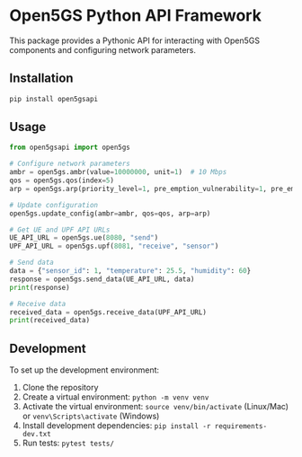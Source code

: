 # Open5GS Python API Framework

This package provides a Pythonic API for interacting with Open5GS components and configuring network parameters.

## Installation

```bash
pip install open5gsapi
```

## Usage

```python
from open5gsapi import open5gs

# Configure network parameters
ambr = open5gs.ambr(value=10000000, unit=1)  # 10 Mbps
qos = open5gs.qos(index=5)
arp = open5gs.arp(priority_level=1, pre_emption_vulnerability=1, pre_emption_capability=2)

# Update configuration
open5gs.update_config(ambr=ambr, qos=qos, arp=arp)

# Get UE and UPF API URLs
UE_API_URL = open5gs.ue(8080, "send")
UPF_API_URL = open5gs.upf(8081, "receive", "sensor")

# Send data
data = {"sensor_id": 1, "temperature": 25.5, "humidity": 60}
response = open5gs.send_data(UE_API_URL, data)
print(response)

# Receive data
received_data = open5gs.receive_data(UPF_API_URL)
print(received_data)
```

## Development

To set up the development environment:

1. Clone the repository
2. Create a virtual environment: `python -m venv venv`
3. Activate the virtual environment: `source venv/bin/activate` (Linux/Mac) or `venv\Scripts\activate` (Windows)
4. Install development dependencies: `pip install -r requirements-dev.txt`
5. Run tests: `pytest tests/`

